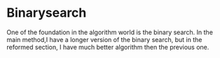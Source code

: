 # Binarysearch
One of the foundation in the algorithm world is the binary search. In the main method,I have a longer version of the binary search, but in the reformed section, I have much better algorithm then the previous one.
